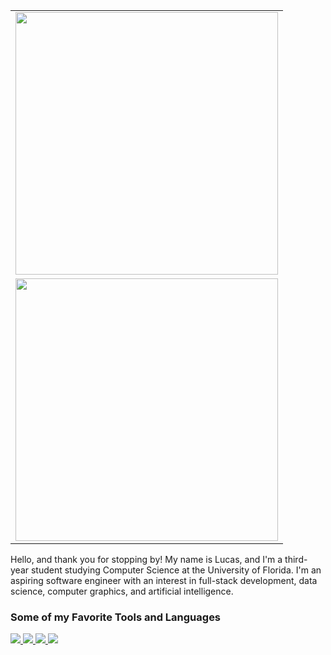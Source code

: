 <table border="0" align="right">
  <tr>
    <td><img src="http://github-profile-summary-cards.vercel.app/api/cards/stats?username=lucastemb&theme=default" width="420"/> </td>
  </tr>
  <tr>
  </tr>
  <tr>
   <td><img src="http://github-profile-summary-cards.vercel.app/api/cards/repos-per-language?username=lucastemb&theme=default" width=420></td>
  </tr>
</table>
<div align="left">
Hello, and thank you for stopping by! My name is Lucas, and I'm a third-year student studying Computer Science at the University of Florida. I'm an aspiring software engineer with an interest in full-stack development, data science, computer graphics, and artificial intelligence. 

<h3> Some of my Favorite Tools and Languages </h3>
<p align="left">
  <a href="https://skillicons.dev">
    <img src="https://skillicons.dev/icons?i=git,kubernetes,docker,python,cpp" />
    <img src="https://skillicons.dev/icons?i=react,typescript,firebase,figma,go" />
    <img src="https://skillicons.dev/icons?i=lua,javascript,mongodb,nextjs,nodejs" />
    <img src="https://skillicons.dev/icons?i=postgres,tailwind,unity,vscode,vite" />
  </a>
</p>
</div>
<br>






